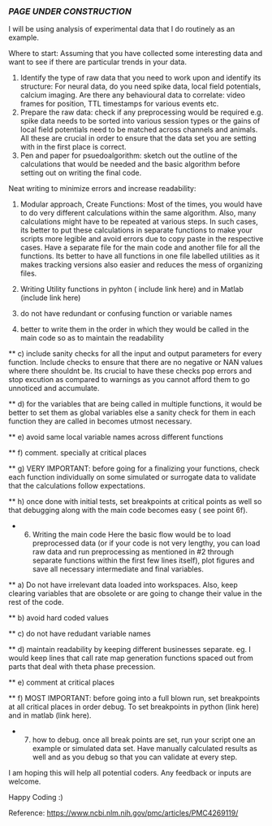 ### *PAGE UNDER CONSTRUCTION* 


I will be using analysis of experimental data that I do routinely as an example. 

Where to start:
Assuming that you have collected some interesting data and want to see if there are particular trends in your data. 
1. Identify the type of raw data that you need to work upon and identify its structure: For neural data, do you need spike data, local field potentials, calcium imaging. Are there any behavioural data to correlate: video frames for position, TTL timestamps for various events etc. 
1. Prepare the raw data: check if any preprocessing would be required e.g. spike data needs to be sorted into various session types or the gains of local field potentials need to be matched across channels and animals. 
All these are crucial in order to ensure that the data set you are setting with in the first place is correct. 
1. Pen and paper for psuedoalgorithm: sketch out the outline of the calculations that would be needed and the basic algorithm before setting out on writing the final code.

Neat writing to minimize errors and increase readability:

1. Modular approach, Create Functions: Most of the times, you would have to do very different calculations within the same algorithm. Also, many calculations might have to be repeated at various steps. In such cases, its better to put these calculations in separate functions to make your scripts more legible and avoid errors due to copy paste in the respective cases. Have a separate file for the main code and another file for all the functions. Its better to have all functions in one file labelled utilities as it makes tracking versions also easier and reduces the mess of organizing files. 

1. Writing Utility functions in pyhton ( include link here) and in Matlab (include link here)

  1. do  not have redundant or confusing function or variable names

  1. better to write them in the order in which they would be called in the main code so as to maintain the readability

** c) include sanity checks for all the input and output parameters for every function. Include checks to ensure that there are no negative or NAN values where there shouldnt be.
  Its crucial to have these checks pop errors and stop excution as compared to warnings as you cannot afford them to go unnoticed and accumulate. 

** d) for the variables that are being called in multiple functions, it would be better to set them as global variables else a sanity check for them in each function they are   called in becomes utmost necessary. 

** e) avoid same local variable names across different functions

** f) comment. specially at critical places

** g) VERY IMPORTANT: before going for a finalizing your functions, check each function individually on some simulated or surrogate data to validate that the calculations follow expectations. 

** h) once done with initial tests, set breakpoints at critical points as well so that debugging along with the main code becomes easy ( see point 6f).

* 6. Writing the main code
Here the basic flow would be to load preprocessed data (or if your code is not very lengthy, you can load raw data and run preprocessing as mentioned in #2 through separate functions within the first few lines itself), plot figures and save all necessary intermediate and final variables.

** a) Do not have irrelevant data loaded into workspaces. Also, keep clearing variables that are obsolete or are going to change their value in the rest of the code. 

** b) avoid hard coded values

** c) do not have redudant variable names

** d) maintain readability by keeping different businesses separate. eg. I would keep lines that call rate map generation functions spaced out from parts that deal with theta phase precession. 

** e) comment at critical places

** f) MOST IMPORTANT: before going into a full blown run, set breakpoints at all critical places in order debug. To set breakpoints in python (link here) and in matlab (link here). 

* 7. how to debug.
once all break points are set, run your script one an example or simulated data set. Have manually calculated results as well and as you debug so that you can validate at every step. 

I am hoping this will help all potential coders. Any feedback or inputs are welcome. 

Happy Coding :)




Reference: 
https://www.ncbi.nlm.nih.gov/pmc/articles/PMC4269119/

